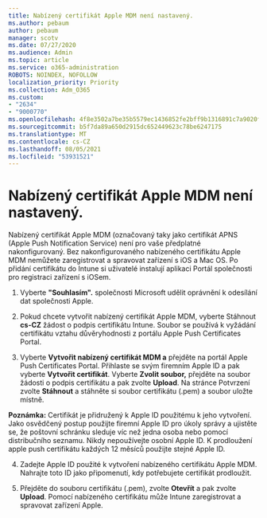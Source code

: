 ```yaml
---
title: Nabízený certifikát Apple MDM není nastavený.
ms.author: pebaum
author: pebaum
manager: scotv
ms.date: 07/27/2020
ms.audience: Admin
ms.topic: article
ms.service: o365-administration
ROBOTS: NOINDEX, NOFOLLOW
localization_priority: Priority
ms.collection: Adm_O365
ms.custom:
- "2634"
- "9000770"
ms.openlocfilehash: 4f8e3502a7be35b5579ec1436852fe2bff9b1316891c7a9020f6f5f4767b3d88
ms.sourcegitcommit: b5f7da89a650d2915dc652449623c78be6247175
ms.translationtype: MT
ms.contentlocale: cs-CZ
ms.lasthandoff: 08/05/2021
ms.locfileid: "53931521"
---
```

# <a name="apple-mdm-push-certificate-has-not-been-set-up"></a>Nabízený certifikát Apple MDM není nastavený.

Nabízený certifikát Apple MDM (označovaný taky jako certifikát APNS (Apple Push Notification Service) není pro vaše předplatné nakonfigurovaný. Bez nakonfigurovaného nabízeného certifikátu Apple MDM nemůžete zaregistrovat a spravovat zařízení s iOS a Mac OS. Po přidání certifikátu do Intune si uživatelé instalují aplikaci Portál společnosti pro registraci zařízení s iOSem.

1. Vyberte **"Souhlasím".** společnosti Microsoft udělit oprávnění k odesílání dat společnosti Apple.

2. Pokud chcete vytvořit nabízený certifikát Apple MDM, vyberte Stáhnout **cs-CZ** žádost o podpis certifikátu Intune. Soubor se používá k vyžádání certifikátu vztahu důvěryhodnosti z portálu Apple Push Certificates Portal.

3. Vyberte **Vytvořit nabízený certifikát MDM a** přejděte na portál Apple Push Certificates Portal. Přihlaste se svým firemním Apple ID a pak vyberte **Vytvořit certifikát**. Vyberte **Zvolit soubor,** přejděte na soubor žádosti o podpis certifikátu a pak zvolte **Upload**. Na stránce Potvrzení zvolte **Stáhnout** a stáhněte si soubor certifikátu (.pem) a soubor uložte místně.
 
**Poznámka:** Certifikát je přidružený k Apple ID použitému k jeho vytvoření. Jako osvědčený postup použijte firemní Apple ID pro úkoly správy a ujistěte se, že poštovní schránku sleduje víc než jedna osoba nebo pomocí distribučního seznamu. Nikdy nepoužívejte osobní Apple ID. K prodloužení apple push certifikátu každých 12 měsíců použijte stejné Apple ID.
 
4. Zadejte Apple ID použité k vytvoření nabízeného certifikátu Apple MDM. Nahrajte toto ID jako připomenutí, kdy potřebujete certifikát prodloužit.

5. Přejděte do souboru certifikátu (.pem), zvolte **Otevřít** a pak zvolte **Upload**. Pomocí nabízeného certifikátu může Intune zaregistrovat a spravovat zařízení Apple.